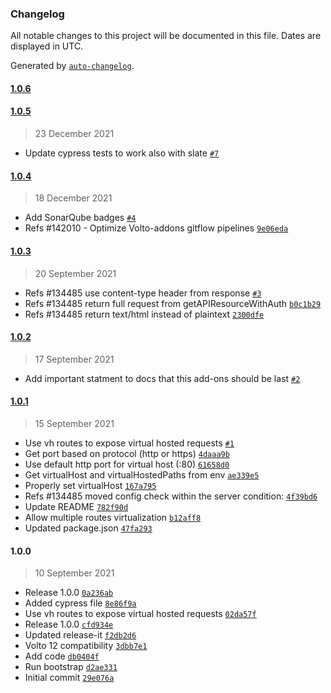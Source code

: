 ### Changelog

All notable changes to this project will be documented in this file. Dates are displayed in UTC.

Generated by [`auto-changelog`](https://github.com/CookPete/auto-changelog).

#### [1.0.6](https://github.com/eea/volto-middleware-vh/compare/1.0.5...1.0.6)


#### [1.0.5](https://github.com/eea/volto-middleware-vh/compare/1.0.4...1.0.5)

> 23 December 2021

- Update cypress tests to work also with slate [`#7`](https://github.com/eea/volto-middleware-vh/pull/7)

#### [1.0.4](https://github.com/eea/volto-middleware-vh/compare/1.0.3...1.0.4)

> 18 December 2021

- Add SonarQube badges [`#4`](https://github.com/eea/volto-middleware-vh/pull/4)
- Refs #142010 - Optimize Volto-addons gitflow pipelines [`9e06eda`](https://github.com/eea/volto-middleware-vh/commit/9e06edaaaadf13a02028812d012c96803e0db58d)

#### [1.0.3](https://github.com/eea/volto-middleware-vh/compare/1.0.2...1.0.3)

> 20 September 2021

- Refs #134485 use content-type header from response [`#3`](https://github.com/eea/volto-middleware-vh/pull/3)
- Refs #134485 return full request from getAPIResourceWithAuth [`b0c1b29`](https://github.com/eea/volto-middleware-vh/commit/b0c1b29ad5c9adad901a89bcd5acbfda0c0298bc)
- Refs #134485 return text/html instead of plaintext [`2300dfe`](https://github.com/eea/volto-middleware-vh/commit/2300dfeba271abe29c5003e20399bb953a179ccf)

#### [1.0.2](https://github.com/eea/volto-middleware-vh/compare/1.0.1...1.0.2)

> 17 September 2021

- Add important statment to docs that this add-ons should be last [`#2`](https://github.com/eea/volto-middleware-vh/pull/2)

#### [1.0.1](https://github.com/eea/volto-middleware-vh/compare/1.0.0...1.0.1)

> 15 September 2021

- Use vh routes to expose virtual hosted requests [`#1`](https://github.com/eea/volto-middleware-vh/pull/1)
- Get port based on protocol (http or https) [`4daaa9b`](https://github.com/eea/volto-middleware-vh/commit/4daaa9b856f2d09c0aa52f7e675516421fde9aa5)
- Use default http port for virtual host (:80) [`61658d0`](https://github.com/eea/volto-middleware-vh/commit/61658d016ed012db301ea90a9b8b505b1218dc60)
- Get virtualHost and virtualHostedPaths from env [`ae339e5`](https://github.com/eea/volto-middleware-vh/commit/ae339e515da6cfd3fda507e3186a12d8daaca968)
- Properly set virtualHost [`167a795`](https://github.com/eea/volto-middleware-vh/commit/167a795e92a03909ffe6f045602c20fb64caee95)
- Refs #134485 moved config check within the server condition: [`4f39bd6`](https://github.com/eea/volto-middleware-vh/commit/4f39bd6fd1b5c37871fa6ae18c84262b524c058e)
- Update README [`782f90d`](https://github.com/eea/volto-middleware-vh/commit/782f90dc5ddf2122fc94843c1c93a11399cf4c1b)
- Allow multiple routes virtualization [`b12aff8`](https://github.com/eea/volto-middleware-vh/commit/b12aff8763e040218924bcb0f93bdfc54237f8ce)
- Updated package.json [`47fa293`](https://github.com/eea/volto-middleware-vh/commit/47fa2935b69131509f14cc954a2740b71a1ac39f)

#### 1.0.0

> 10 September 2021

- Release 1.0.0 [`0a236ab`](https://github.com/eea/volto-middleware-vh/commit/0a236abdec89b4859ec38c0957dfeb0c13d6e9b5)
- Added cypress file [`8e86f9a`](https://github.com/eea/volto-middleware-vh/commit/8e86f9a787cb9ee376ff3b570ba12643507715c3)
- Use vh routes to expose virtual hosted requests [`02da57f`](https://github.com/eea/volto-middleware-vh/commit/02da57f8f653fae3a341456e2683bb79bad886e9)
- Release 1.0.0 [`cfd934e`](https://github.com/eea/volto-middleware-vh/commit/cfd934e51f8dc657564a75c2df7e4f663d384d3f)
- Updated release-it [`f2db2d6`](https://github.com/eea/volto-middleware-vh/commit/f2db2d6e8afa6528cba26d3a498d7411bc92b21e)
- Volto 12 compatibility [`3dbb7e1`](https://github.com/eea/volto-middleware-vh/commit/3dbb7e1baac792ae6501a3e53b7fa952080c73f0)
- Add code [`db0404f`](https://github.com/eea/volto-middleware-vh/commit/db0404fd351b8a3a548a48891f7ce46f25807c27)
- Run bootstrap [`d2ae331`](https://github.com/eea/volto-middleware-vh/commit/d2ae33199131af83bb47c997a5c842dce8f6ceba)
- Initial commit [`29e076a`](https://github.com/eea/volto-middleware-vh/commit/29e076a684368e8b206be5f350c3bed3edbab12b)
